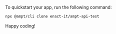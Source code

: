 To quickstart your app, run the following command: 

```bash
npx @ampt/cli clone enact-it/ampt-api-test
```

Happy coding!